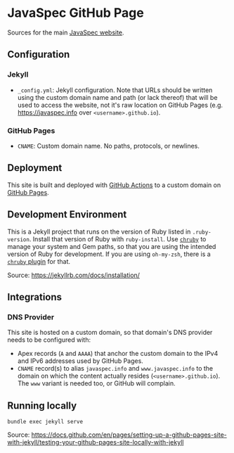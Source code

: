# JavaSpec GitHub Page

Sources for the main [JavaSpec website][javaspec].

[javaspec]: https://javaspec.info

## Configuration

### Jekyll

* `_config.yml`: Jekyll configuration.  Note that URLs should be written using
  the custom domain name and path (or lack thereof) that will be used to access
  the website, not it's raw location on GitHub Pages (e.g. https://javaspec.info
  over `<username>.github.io`).

### GitHub Pages

* `CNAME`: Custom domain name.  No paths, protocols, or newlines.

## Deployment

This site is built and deployed with [GitHub Actions][github-page-action] to a
custom domain on [GitHub Pages][github-docs-pages].

[github-docs-pages]: https://docs.github.com/en/pages
[github-page-action]: https://github.com/kkrull/javaspec/actions/workflows/pages/pages-build-deployment

## Development Environment

This is a Jekyll project that runs on the version of Ruby listed in
`.ruby-version`.  Install that version of Ruby with `ruby-install`.  Use
[`chruby`](https://github.com/postmodern/chruby) to manage your system and Gem
paths, so that you are using the intended version of Ruby for development.  If
you are using `oh-my-zsh`, there is a [`chruby` plugin][github-omz-chruby] for
that.

Source: https://jekyllrb.com/docs/installation/

[github-omz-chruby]: https://github.com/ohmyzsh/ohmyzsh/blob/master/plugins/chruby/chruby.plugin.zsh

## Integrations

### DNS Provider

This site is hosted on a custom domain, so that domain's DNS provider needs to be configured with:

* Apex records (`A` and `AAAA`) that anchor the custom domain to the IPv4 and
  IPv6 addresses used by GitHub Pages.
* `CNAME` record(s) to alias `javaspec.info` and `www.javaspec.info` to the
  domain on which the content actually resides (`<username>.github.io`).  The
  `www` variant is needed too, or GitHub will complain.

## Running locally

```shell
bundle exec jekyll serve
```

Source:
https://docs.github.com/en/pages/setting-up-a-github-pages-site-with-jekyll/testing-your-github-pages-site-locally-with-jekyll
